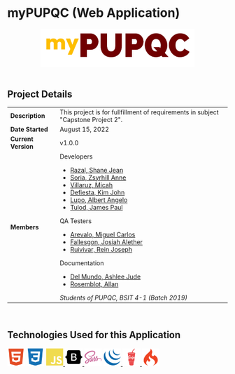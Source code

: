 # myPUPQC (Web Application)

<div align="center">
    <img src="public/images/mypupqc-logo.webp" style="width:70%;">
</div>

<br />

## Project Details

|                     |                                                                                                                                                                                                                                                                                                                                                               |
| ------------------- | ------------------------------------------------------------------------------------------------------------------------------------------------------------------------------------------------------------------------------------------------------------------------------------------------------------------------------------------------------------- |
| **Description**     | This project is for fullfillment of requirements in subject "Capstone Project 2".                                                                                                                                                                                                                                                                             |
| **Date Started**    | August 15, 2022                                                                                                                                                                                                                                                                                                                                               |
| **Current Version** | v1.0.0                                                                                                                                                                                                                                                                                    
| **Members**         | Developers<ul><li>[Razal, Shane Jean](https://github.com/chibbiichan)</li><li>[Soria, Zsyrhill Anne](https://github.com/Aexlin)</li><li>[Villaruz, Micah](https://github.com/micahvllz)</li><li>[Defiesta, Kim John](https://github.com/Moonkeyk666)</li><li>[Lupo, Albert Angelo](https://github.com/blaterwolf)</li><li>[Tulod, James Paul](https://github.com/polekstulod)</li></ul>QA Testers<ul><li>[Arevalo, Miguel Carlos](https://github.com/MicoAye13)</li><li>[Fallesgon, Josiah Alether](https://github.com/Josayah32)</li><li>[Ruivivar, Rein Joseph](https://github.com/bureng061901)</li></ul>Documentation<ul><li>[Del Mundo, Ashlee Jude](https://github.com/AshleeJude)</li><li>[Rosemblot, Allan](https://github.com/Xxallan21xX)</li></ul> _Students of PUPQC, BSIT 4-1 (Batch 2019)_ |

<br />

## Technologies Used for this Application

<a href="https://www.w3.org/html/" target="_blank" rel="noreferrer"> <img src="https://raw.githubusercontent.com/devicons/devicon/master/icons/html5/html5-plain.svg" alt="html5" width="40" height="40"/></a>
<a href="https://www.w3schools.com/css/" target="_blank" rel="noreferrer"> <img src="https://raw.githubusercontent.com/devicons/devicon/master/icons/css3/css3-plain.svg" alt="css3" width="40" height="40"/></a>
<a href="https://developer.mozilla.org/en-US/docs/Web/JavaScript" target="_blank" rel="noreferrer"> <img src="https://raw.githubusercontent.com/devicons/devicon/master/icons/javascript/javascript-plain.svg" alt="javascript" width="40" height="40"/> </a>
<a href="https://getbootstrap.com" target="_blank" rel="noreferrer"> <img src="https://raw.githubusercontent.com/devicons/devicon/master/icons/bootstrap/bootstrap-plain.svg" alt="bootstrap" width="40" height="40"/> </a>
<a href="https://sass-lang.com" target="_blank" rel="noreferrer"> <img src="https://raw.githubusercontent.com/devicons/devicon/master/icons/sass/sass-original.svg" alt="sass" width="40" height="40"/></a>
<a href="https://jquery.com/" target="_blank" rel="noreferrer"> <img src="https://raw.githubusercontent.com/devicons/devicon/master/icons/jquery/jquery-plain.svg" alt="jquery" width="40" height="40"/> </a>
<a href="https://gulpjs.com/" target="_blank" rel="noreferrer"> <img src="https://raw.githubusercontent.com/devicons/devicon/master/icons/gulp/gulp-plain.svg" alt="gulp" width="40" height="40"/> </a>
<a href="https://codeigniter.com/" target="_blank" rel="noreferrer"> <img src="https://raw.githubusercontent.com/devicons/devicon/master/icons/codeigniter/codeigniter-plain.svg" alt="codeigniter" width="40" height="40"/> </a>

<br />